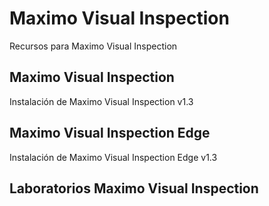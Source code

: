 # Maximo Visual Inspection

Recursos para Maximo Visual Inspection

## Maximo Visual Inspection

Instalación de Maximo Visual Inspection v1.3

## Maximo Visual Inspection Edge

Instalación de Maximo Visual Inspection Edge v1.3

## Laboratorios Maximo Visual Inspection